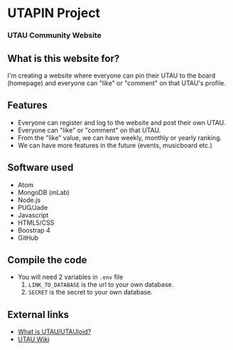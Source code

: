 # UTAPIN Project
### UTAU Community Website

## What is this website for?
I'm creating a website where everyone can pin their UTAU to the board (homepage) and everyone can "like" or "comment" on that UTAU's profile.

## Features
- Everyone can register and log to the website and post their own UTAU.
- Everyone can "like" or "comment" on that UTAU.
- From the "like" value, we can have weekly, monthly or yearly ranking.
- We can have more features in the future (events, musicboard etc.)

## Software used
- Atom
- MongoDB (mLab)
- Node.js
- PUG/Jade
- Javascript
- HTML5/CSS
- Boostrap 4
- GitHub

## Compile the code
- You will need 2 variables in ```.env``` file
  1. ```LINK_TO_DATABASE``` is the url to your own database.
  2. ```SECRET``` is the secret to your own database.

## External links
- [What is UTAU/UTAUloid?](https://en.wikipedia.org/wiki/Utau)
- [UTAU Wiki](https://utau.wikia.com/wiki/UTAU_wiki)
